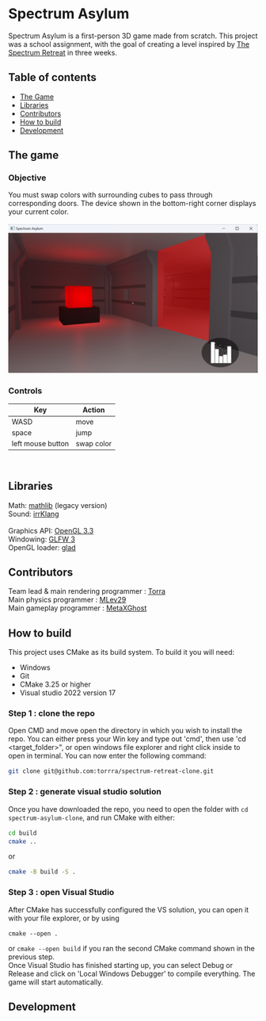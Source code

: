# Spectrum Asylum

Spectrum Asylum is a first-person 3D game made from scratch. This project was a school assignment, with the goal of creating a level inspired by [The Spectrum Retreat](https://store.steampowered.com/app/763250/The_Spectrum_Retreat/) in three weeks.

## Table of contents
* [The Game]()
* [Libraries](https://github.com/torrra/spectrum-retreat-clone?tab=readme-ov-file#libraries)
* [Contributors](https://github.com/torrra/spectrum-retreat-clone?tab=readme-ov-file#contributors)
* [How to build](https://github.com/torrra/spectrum-retreat-clone?tab=readme-ov-file#how-to-build)
* [Development]()

## The game

### Objective

You must swap colors with surrounding cubes to pass through corresponding doors. The device shown in the bottom-right corner displays your current color.  
<br>
![First in-game cube and its door](https://github.com/torrra/spectrum-retreat-clone/blob/main/documents/Screen/FirstDoor.png)

### Controls

| Key | Action |
| --- | --- |
| WASD | move |
| space | jump |
| left mouse button | swap color |

<br>

## Libraries

Math: [mathlib](https://github.com/torrra/mathlib) (legacy version)  
Sound: [irrKlang](https://www.ambiera.com/irrklang/)  
<br>
Graphics API: [OpenGL 3.3](https://www.opengl.org/)  
Windowing: [GLFW 3](https://www.glfw.org/)  
OpenGL loader: [glad](https://glad.dav1d.de/)


## Contributors

Team lead & main rendering programmer : [Torra](https://github.com/torrra)  
Main physics programmer : [MLev29](https://github.com/MLev29)  
Main gameplay programmer : [MetaXGhost](https://github.com/MetaXGhost)

## How to build

This project uses CMake as its build system. To build it you will need:  
* Windows
* Git
* CMake 3.25 or higher
* Visual studio 2022 version 17

### Step 1 : clone the repo

Open CMD and move open the directory in which you wish to install the repo. You can either press your Win key and type out 'cmd', then use 'cd <target_folder>", or open windows file explorer and right click inside to open in terminal. You can now enter the following command:

```bash
git clone git@github.com:torrra/spectrum-retreat-clone.git
```

### Step 2 : generate visual studio solution

Once you have downloaded the repo, you need to open the folder with `cd spectrum-asylum-clone`, and run CMake with either:

```bash
cd build
cmake ..
```

or

```bash
cmake -B build -S .
```

### Step 3 : open Visual Studio

After CMake has successfully configured the VS solution, you can open it with your file explorer, or by using 
```
cmake --open .
``` 
or ```cmake --open build``` if you ran the second CMake command shown in the previous step.  
Once Visual Studio has finished starting up, you can select Debug or Release and click on 'Local Windows Debugger' to compile everything. The game will start automatically.


## Development

